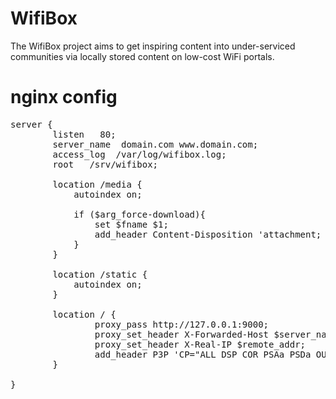 WifiBox
=======

The WifiBox project aims to get inspiring content into under-serviced communities via locally stored content on low-cost WiFi portals.



nginx config
============
<pre>
server {
        listen   80;
        server_name  domain.com www.domain.com;
        access_log  /var/log/wifibox.log;
        root   /srv/wifibox;

        location /media {
            autoindex on;

            if ($arg_force-download){
                set $fname $1;
                add_header Content-Disposition 'attachment; filename="$fname"';
            }
        }

        location /static {
            autoindex on;
        }

        location / {
                proxy_pass http://127.0.0.1:9000;
                proxy_set_header X-Forwarded-Host $server_name;
                proxy_set_header X-Real-IP $remote_addr;
                add_header P3P 'CP="ALL DSP COR PSAa PSDa OUR NOR ONL UNI COM NAV"';
        }

}
</pre>
